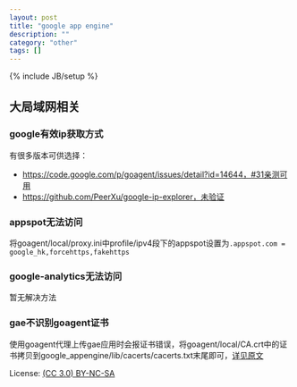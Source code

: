 ```yaml
---
layout: post
title: "google app engine"
description: ""
category: "other"
tags: []
---
```

{% include JB/setup %}

## 大局域网相关

### google有效ip获取方式

有很多版本可供选择：

* https://code.google.com/p/goagent/issues/detail?id=14644，#31亲测可用
* https://github.com/PeerXu/google-ip-explorer，未验证

### appspot无法访问

将goagent/local/proxy.ini中profile/ipv4段下的appspot设置为`.appspot.com = google_hk,forcehttps,fakehttps`

### google-analytics无法访问

暂无解决方法

### gae不识别goagent证书

使用goagent代理上传gae应用时会报证书错误，将goagent/local/CA.crt中的证书拷贝到google_appengine/lib/cacerts/cacerts.txt末尾即可，[详见原文](https://chenj.in/2011/11/30/upload-application-to-gae-with-goagent-in-lan/)

License: [(CC 3.0) BY-NC-SA](http://creativecommons.org/licenses/by-nc-sa/3.0/)
